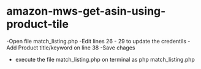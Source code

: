# amazon-mws-get-asin-using-product-tile

-Open file match_listing.php
-Edit lines 26 - 29 to update the credentils 
-Add Product title/keyword on line 38
-Save chages 
- execute the file match_listing.php on terminal as php match_listing.php
